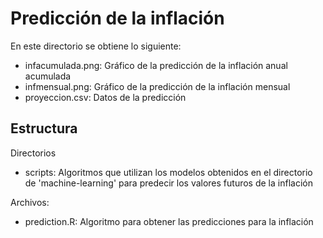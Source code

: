# Predicción de la inflación
En este directorio se obtiene lo siguiente:
* infacumulada.png: Gráfico de la predicción de la inflación anual acumulada
* infmensual.png: Gráfico de la predicción de la inflación mensual
* proyeccion.csv: Datos de la predicción

## Estructura

Directorios
* scripts: Algoritmos que utilizan los modelos obtenidos en el directorio de 'machine-learning' para predecir los valores futuros de la inflación

Archivos:
* prediction.R: Algoritmo para obtener las predicciones para la inflación